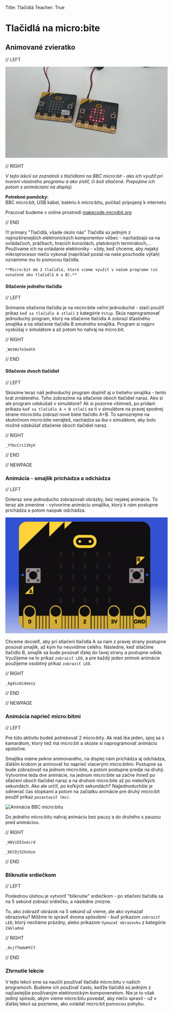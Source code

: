 Title:   Tlačidlá
Teacher:	True

# Tlačidlá na micro:bite
## Animované zvieratko

// LEFT

![Obrázok BBC micro:bitu](images/microbit_two_smile.png)

// RIGHT

*V tejto lekcii sa zoznámiš s tlačidlami na BBC micro:bit - ako ich využiť pri tvorení vlastného programu a ako
zistiť, či boli stlačené. Prepojíme ich potom s animáciami na displeji.*

**Potrebné pomôcky:**  
BBC micro:bit, USB kábel, batériu k micro:bitu, počítač pripojený k internetu

Pracovať budeme v online prostredí [makecode.microbit.org](https://makecode.microbit.org/)

// END

!!! primary "Tlačidlá, všade okolo nás"
	Tlačidlá sú jedným z najrozšírenejších elektronických komponentov vôbec - nachádzajú sa na ovládačoch, práčkach,
	hracích konzolách, platobných termináloch,... Používame ich na ovládanie elektroniky - vždy, keď chceme, aby nejaký
	mikroprocesor niečo vykonal (napríklad poslal na naše poschodie výťah) oznámime mu to pomocou tlačidla.

	**Micro:bit má 2 tlačidlá, ktoré vieme využiť v našom programe (sú označené ako tlačidlá A a B).**

#### Stlačenie jedného tlačidla

// LEFT

Snímanie stlačenia tlačidla je na micro:bite veľmi jednoduché - stačí použiť príkaz `keď sa tlačidlo A stlačí`
z kategórie `Vstup`. Skús naprogramovať jednoduchý program, ktorý na stlačenie tlačidla A zobrazí šťastného smajlíka
a na stlačenie tlačidla B smutného smajlíka. Program si najprv vyskúšaj v simulátore a až potom ho nahraj na micro:bit.

// RIGHT

```makecode
_WotWzfe3edtk
```

// END

#### Stlačenie dvoch tlačidiel

// LEFT

Skúsime teraz náš jednoduchý program doplniť aj o tretieho smajlíka - tento krát zmäteného. Toho zobrazíme na stlačenie
oboch tlačidiel naraz. Ako si ale program odskúšaš v simulátore? Ak si pozorne všimneš, po pridaní príkazu
`keď sa tlačidlo A + B stlačí`  sa ti v simulátore na pravej spodnej strane micro:bitu zobrazí nové biele tlačidlo A+B.
To samozrejme na skutočnom micro:bite nenájteš, nachádza sa iba v simulátore, aby bolo možné odskúšať stlačenie oboch
tlačidiel naraz.

// RIGHT

```makecode
_YYbcCri139yV
```

// END

// NEWPAGE

### Animácia - smajlík prichádza a odchádza

// LEFT

Doteraz sme jednoducho zobrazovali obrázky, bez nejakej animácie. To teraz ale zmeníme - vytvoríme animáciu smajlíka,
ktorý k nám postupne prichádza a potom naopak odchádza.

![Animácia micro:bitu](images/makecode_smile_animation.gif)

Chceme docieliť, aby pri stlačení tlačidla A sa nám z pravej strany postupne posúval smajlík, až kým ho neuvidíme celého.
Následne, keď stlačíme tlačidlo B, smajlík sa bude posúvať ďalej do ľavej strany a postupne odíde. Využijeme na to príkaz
`zobraziť LED`, a pre každý jeden snímok animácie použijeme osobitný príkaz `zobraziť LED`.

// RIGHT

```makecode
_6g4iuUideezy
```

// END

// NEWPAGE

### Animácia naprieč micro:bitmi

// LEFT

Pre túto aktivitu budeš potrebovať 2 micro:bity. Ak máš iba jeden, spoj sa s kamarátom, ktorý tiež má micro:bit
a skúste si naprogramovať animáciu spoločne.

Smajlíka máme pekne animovaného, na displej nám prichádza aj odchádza, ďalším krokom je animovať ho naprieč viacerými
micro:bitmi. Postupne sa bude zobrazovať na jednom micro:bite, a potom postupne predje na druhý. Vytvoríme teda dve
animácie, na jednom micro:bite sa začne ihneď po stlačení oboch tlačidiel naraz a na druhom micro:bite až po niekoľkých
sekundách. Ako ale určiť, po koľkých sekundách? Najjednoduchšie je odmerač čas stopkami a potom na začiatku
animácie pre druhý micro:bit použiť príkaz `pozastaviť (ms)`.

![Animácia BBC micro:bitu](images/makecode_smile_animation_moving.gif) 

Do jedného micro:bitu nahraj animáciu bez pauzy a do druhého s pauzou pred animáciou.

// RIGHT

```makecode-no-link
_H8ViD53xecrd
```

```makecode-link-only
_bECDj52XxUzo
```

// END

### Bliknutie srdiečkom

// LEFT

Poslednou úlohou je vytvoriť "bliknutie" srdiečkom - po stlačení tlačidla sa na 5 sekúnd zobrazí srdiečko,
a následne zmizne.

To, ako zobraziť obrázok na 5 sekúnd už vieme, ale ako vymazať obrazovku? Môžme to spraviť dvoma spôsobmi - buď
príkazom `zobraziť LED`, ktorý necháme prázdny, alebo príkazom `Vymazať obrazovku` z kategórie `Základné`

// RIGHT

```makecode
_0vjfTmdeMfCf
```

// END

### Zhrnutie lekcie
V tejto lekcii sme sa naučili používať tlačidlá micro:bitu v našich programoch. Budeme ich používať často,
keďže tlačidlá sú jedným z najčastejšie používaným elektronickým komponenetom. Nie je to však jediný spôsob, akým vieme
micro:bitu povedať, aby niečo spravil - už v ďalšej lekcii sa pozrieme, ako ovládať micro:bit pomocou pohybu.

